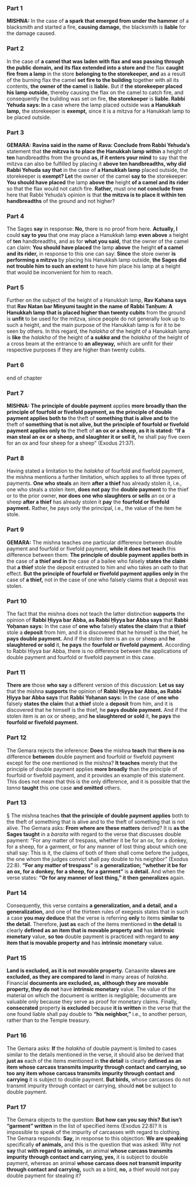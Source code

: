 ### Part 1
<strong>MISHNA:</strong> In the case of <b>a spark that emerged from under the hammer</b> of a blacksmith and started a fire, <b>causing damage,</b> the blacksmith is <b>liable</b> for the damage caused.

### Part 2
In the case of <b>a camel that was laden with flax and was passing through the public domain, and its flax extended into a store and</b> the flax <b>caught fire from a lamp</b> in the store <b>belonging to the storekeeper, and</b> as a result of the burning flax the camel <b>set fire to the building</b> together with all its contents, <b>the owner of the camel</b> is <b>liable.</b> But if <b>the storekeeper placed his lamp outside,</b> thereby causing the flax on the camel to catch fire, and consequently the building was set on fire, <b>the storekeeper</b> is <b>liable. Rabbi Yehuda says: In</b> a case where the lamp placed outside was <b>a Hanukkah lamp,</b> the storekeeper is <b>exempt,</b> since it is a mitzva for a Hanukkah lamp to be placed outside.

### Part 3
<strong>GEMARA:</strong> <b>Ravina said in the name of Rava: Conclude from Rabbi Yehuda’s</b> statement that <b>the mitzva is to place the Hanukkah lamp within</b> a height of <b>ten</b> handbreadths from the ground <b>as, if it enters your mind</b> to say that the mitzva can also be fulfilled by placing it <b>above ten handbreadths, why did Rabbi Yehuda say that</b> in the case of <b>a Hanukkah lamp</b> placed outside, the storekeeper is <b>exempt? Let</b> the owner of the camel <b>say to</b> the storekeeper: <b>You should have placed</b> the lamp <b>above the</b> height <b>of a camel and its rider</b> so that the flax would not catch fire. <b>Rather,</b> must one <b>not conclude from</b> here that Rabbi Yehuda’s opinion is that <b>the mitzva is to place it within ten handbreadths</b> of the ground and not higher?

### Part 4
The Sages <b>say</b> in response: <b>No,</b> there is no proof from here. <b>Actually, I</b> could <b>say to you</b> that one may place a Hanukkah lamp <b>even above</b> a height of <b>ten</b> handbreadths, and as for <b>what you said,</b> that the owner of the camel can claim: <b>You should have placed</b> the lamp <b>above</b> the height <b>of a camel and its rider,</b> in response to this one can say: <b>Since</b> the store owner <b>is performing a mitzva</b> by placing his Hanukkah lamp outside, <b>the Sages did not trouble him to such an extent</b> to have him place his lamp at a height that would be inconvenient for him to reach.

### Part 5
Further on the subject of the height of a Hanukkah lamp, <b>Rav Kahana says</b> that <b>Rav Natan bar Minyumi taught in the name of Rabbi Tanḥum: A Hanukkah lamp that is placed higher than twenty cubits</b> from the ground is <b>unfit</b> to be used for the mitzva, since people do not generally look up to such a height, and the main purpose of the Hanukkah lamp is for it to be seen by others. In this regard, the <i>halakha</i> of the height of a Hanukkah lamp is <b>like</b> the <i>halakha</i> of the height of <b>a <i>sukka</i> and</b> the <i>halakha</i> of the height of a cross beam at the entrance to <b>an alleyway,</b> which are unfit for their respective purposes if they are higher than twenty cubits.

### Part 6
end of chapter

### Part 7
<strong>MISHNA:</strong> <b>The principle of double payment</b> applies <b>more broadly than the principle of fourfold or fivefold payment, as the principle of double payment applies both to</b> the theft of <b>something that is alive and to</b> the theft of <b>something that is not alive, but the principle of fourfold or fivefold payment applies only to</b> the theft of <b>an ox or a sheep, as it is stated: “If a man steal an ox or a sheep, and slaughter it or sell it,</b> he shall pay five oxen for an ox and four sheep for a sheep” (Exodus 21:37).

### Part 8
Having stated a limitation to the <i>halakha</i> of fourfold and fivefold payment, the mishna mentions a further limitation, which applies to all three types of payments. <b>One who steals</b> an item <b>after a thief</b> has already stolen it, i.e., one who steals a stolen item, <b>does not pay</b> the <b>double payment</b> to the thief or to the prior owner, <b>nor does one who slaughters or sells</b> an ox or a sheep <b>after a thief</b> has already stolen it <b>pay</b> the <b>fourfold or fivefold payment.</b> Rather, he pays only the principal, i.e., the value of the item he stole.

### Part 9
<strong>GEMARA:</strong> The mishna teaches one particular difference between double payment and fourfold or fivefold payment, <b>while it does not teach</b> this difference between them: <b>The principle of double payment applies both in</b> the case of <b>a thief and in</b> the case of a bailee who falsely <b>states the claim</b> that <b>a thief</b> stole the deposit entrusted to him and who takes an oath to that effect. <b>But the principle of fourfold or fivefold payment applies only in</b> the case of <b>a thief,</b> not in the case of one who falsely claims that a deposit was stolen.

### Part 10
The fact that the mishna does not teach the latter distinction <b>supports</b> the opinion of <b>Rabbi Ḥiyya bar Abba, as Rabbi Ḥiyya bar Abba says</b> that <b>Rabbi Yoḥanan says:</b> In the case of <b>one who</b> falsely <b>states the claim</b> that <b>a thief</b> stole a <b>deposit</b> from him, and it is discovered that he himself is the thief, he <b>pays double payment.</b> And if the stolen item is an ox or sheep and <b>he slaughtered or sold</b> it, <b>he pays</b> the <b>fourfold or fivefold payment.</b> According to Rabbi Ḥiyya bar Abba, there is no difference between the applications of double payment and fourfold or fivefold payment in this case.

### Part 11
<b>There are</b> those <b>who say</b> a different version of this discussion: <b>Let us say</b> that the mishna <b>supports</b> the opinion of <b>Rabbi Ḥiyya bar Abba, as Rabbi Ḥiyya bar Abba says</b> that <b>Rabbi Yoḥanan says:</b> In the case of <b>one who</b> falsely <b>states the claim</b> that <b>a thief</b> stole a <b>deposit</b> from him, and it is discovered that he himself is the thief, he <b>pays double payment.</b> And if the stolen item is an ox or sheep, and <b>he slaughtered or sold</b> it, <b>he pays</b> the <b>fourfold or fivefold payment.</b>

### Part 12
The Gemara rejects the inference: <b>Does</b> the mishna <b>teach</b> that <b>there is no</b> difference <b>between</b> double payment and fourfold or fivefold payment except for the one mentioned in the mishna? <b>It teaches</b> merely that the principle of double payment applies <b>more broadly</b> than the principle of fourfold or fivefold payment, and it provides an example of this statement. This does not mean that this is the only difference, and it is possible that the <i>tanna</i> <b>taught</b> this one case <b>and omitted</b> others.

### Part 13
§ The mishna teaches <b>that the principle of double payment applies</b> both to the theft of something that is alive and to the theft of something that is not alive. The Gemara asks: <b>From where are these matters</b> derived? It is <b>as the Sages taught</b> in a <i>baraita</i> with regard to the verse that discusses double payment: “For any matter of trespass, whether it be for an ox, for a donkey, for a sheep, for a garment, or for any manner of lost thing about which one shall say: This is it, the claims of both of them shall come before the judges, the one whom the judges convict shall pay double to his neighbor” (Exodus 22:8). <b>“For any matter of trespass”</b> is <b>a generalization; “whether it be for an ox, for a donkey, for a sheep, for a garment”</b> is <b>a detail.</b> And when the verse states: <b>“Or for any manner of lost thing,” it then generalizes</b> again.

### Part 14
Consequently, this verse contains <b>a generalization, and a detail, and a generalization,</b> and one of the thirteen rules of exegesis states that in such a case <b>you may deduce</b> that the verse is referring <b>only</b> to items <b>similar to the detail.</b> Therefore, <b>just as</b> each of the items mentioned in <b>the detail</b> is clearly <b>defined as an item that is movable property and</b> has <b>intrinsic monetary</b> value, <b>so too</b> double payment is practiced with regard to <b>any item that is movable property and</b> has <b>intrinsic monetary</b> value.

### Part 15
<b>Land is excluded, as it is not movable property.</b> Canaanite <b>slaves are excluded, as they are compared to land</b> in many areas of <i>halakha</i>. Financial <b>documents are excluded, as, although they are movable property, they do not</b> have <b>intrinsic monetary</b> value. The value of the material on which the document is written is negligible; documents are valuable only because they serve as proof for monetary claims. Finally, <b>consecrated</b> property <b>is excluded</b> because <b>it is written</b> in the verse that the one found liable shall pay double to <b>“his neighbor,”</b> i.e., to another person, rather than to the Temple treasury.

### Part 16
The Gemara asks: <b>If</b> the <i>halakha</i> of double payment is limited to cases similar to the details mentioned in the verse, it should also be derived that <b>just as</b> each of the items mentioned in <b>the detail</b> is clearly <b>defined as an item whose carcass transmits impurity through contact and carrying, so too any item whose carcass transmits impurity through contact and carrying</b> it is subject to double payment. <b>But birds,</b> whose carcasses do not transmit impurity through contact or carrying, should <b>not</b> be subject to double payment.

### Part 17
The Gemara objects to the question: <b>But how can you say this? But isn’t “garment” written</b> in the list of specified items (Exodus 22:8)? It is impossible to speak of the impurity of carcasses with regard to clothing. The Gemara responds: <b>Say,</b> in response to this objection: <b>We are speaking</b> specifically <b>of animals,</b> and this is the question that was asked: Why not <b>say</b> that <b>with regard to animals,</b> an animal <b>whose carcass transmits impurity through contact and carrying, yes,</b> it is subject to double payment, whereas an animal <b>whose carcass does not transmit impurity through contact and carrying,</b> such as a bird, <b>no,</b> a thief would not pay double payment for stealing it?